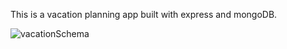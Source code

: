 This is a vacation planning app built with express and mongoDB.

![vacationSchema](https://user-images.githubusercontent.com/29873160/234964653-8a15db4e-b890-45f6-ae59-bae9762b23a4.png)
